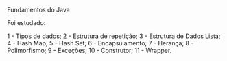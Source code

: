 Fundamentos do Java

Foi estudado:

1 - Tipos de dados;
2 - Estrutura de repetição;
3 - Estrutura de Dados Lista;
4 - Hash Map;
5 - Hash Set; 
6 - Encapsulamento;
7 - Herança;
8 - Polimorfismo;
9 - Exceções;
10 - Construtor;
11 - Wrapper.
